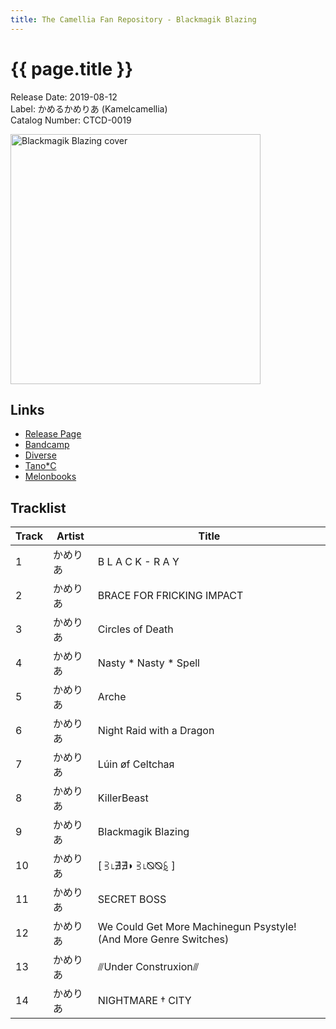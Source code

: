 ```yaml
---
title: The Camellia Fan Repository - Blackmagik Blazing
---
```


# {{ page.title }}

Release Date: 2019-08-12  
Label: かめるかめりあ (Kamelcamellia)  
Catalog Number: CTCD-0019

<img src="https://f4.bcbits.com/img/a2312567325_0.png" alt="Blackmagik Blazing cover" width="400" height="400">

## Links

* [Release Page](https://cametek.jp/black)
* [Bandcamp](https://cametek.bandcamp.com/album/blackmagik-blazing)
* [Diverse](https://diverse.direct/%e3%81%8b%e3%82%81%e3%82%8b%e3%81%8b%e3%82%81%e3%82%8a%e3%81%82/ctcd-0019/)
* [Tano\*C](https://www.tanocstore.net/shopdetail/000000002092/)
* [Melonbooks](https://www.melonbooks.co.jp/detail/detail.php?product_id=537449)

## Tracklist

Track | Artist | Title
------|--------|------
1 | かめりあ | B L A C K - R A Y
2 | かめりあ | BRACE FOR FRICKING IMPACT
3 | かめりあ | Circles of Death
4 | かめりあ | Nasty * Nasty * Spell
5 | かめりあ | Arche
6 | かめりあ | Night Raid with a Dragon
7 | かめりあ | Lúin øf Celtchaя
8 | かめりあ | KillerBeast
9 | かめりあ | Blackmagik Blazing
10 | かめりあ | [ ⫖⌊∄∄◗ ⫖⌊⦰⦰ꗐ ]
11 | かめりあ | SECRET BOSS
12 | かめりあ | We Could Get More Machinegun Psystyle! (And More Genre Switches)
13 | かめりあ | ⫻Under Construxion⫻
14 | かめりあ | NIGHTMARE † CITY
